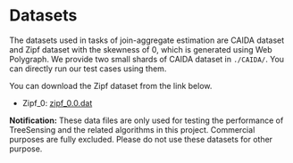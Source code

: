 # Datasets

The datasets used in tasks of join-aggregate estimation are CAIDA dataset and Zipf dataset with the skewness of 0, which is generated using Web Polygraph. We provide two small shards of CAIDA dataset in `./CAIDA/`. You can directly run our test cases using them. 

You can download the Zipf dataset from the link below. 

- Zipf_0: [zipf_0.0.dat](https://drive.google.com/file/d/1zPn3XVHKF3O7qYpSXTyCG71yyc33J9LD/view?usp=sharing)

**Notification:** These data files are only used for testing the performance of TreeSensing and the related algorithms in this project. Commercial purposes are fully excluded. Please do not use these datasets for other purpose. 